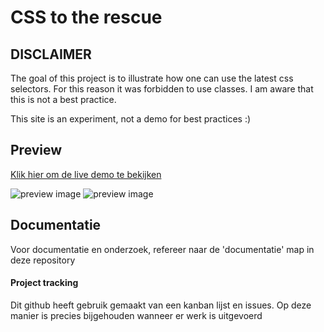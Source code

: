 # CSS to the rescue
## DISCLAIMER
The goal of this project is to illustrate how one can use the latest css selectors. For this reason it was forbidden to use classes. I am aware that this is not a best practice.

This site is an experiment, not a demo for best practices :)
## Preview
[Klik hier om de live demo te bekijken](https://baskager.github.io/cssttr/)

![preview image](http://kager.io/uploads/cssttr-1.png)
![preview image](http://kager.io/uploads/cssttr-2.png)

## Documentatie

Voor documentatie en onderzoek, refereer naar de 'documentatie' map in deze repository

#### Project tracking
Dit github heeft gebruik gemaakt van een kanban lijst en issues. Op deze manier is precies bijgehouden wanneer er werk is uitgevoerd
